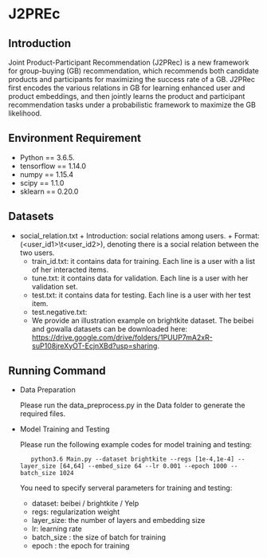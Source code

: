 # J2PREc
## Introduction 

Joint Product-Participant Recommendation (J2PRec) is a new framework for group-buying (GB) recommendation, which recommends both candidate products and participants for maximizing the success rate of a GB. J2PRec first encodes the various relations in GB for learning enhanced user and product embeddings, and then jointly learns the product and participant recommendation tasks under a probabilistic framework to maximize the GB likelihood.

## Environment Requirement

+ Python == 3.6.5. 
+ tensorflow == 1.14.0
+ numpy == 1.15.4
+ scipy == 1.1.0
+ sklearn == 0.20.0



## Datasets

+ social_relation.txt
      + Introduction: social relations among users. 
      + Format:
        (<user_id1>\t<user_id2>), denoting there is a social relation between the two users.
   + train_id.txt: it contains data for training. Each line is a user with a list of her interacted items. 
   + tune.txt: it contains data for validation. Each line is a user with her validation set. 
   + test.txt: it contains data for testing. Each line is a user with her test item.
   + test.negative.txt: 
   + We provide an illustration example on brightkite dataset. The beibei and gowalla datasets can be downloaded here: https://drive.google.com/drive/folders/1PUUP7mA2xR-suP108jreXyOT-EcjnXBd?usp=sharing. 
   
## Running Command 

+ Data Preparation 

    Please run the data_preprocess.py in the Data folder to generate the required files. 

+ Model Training and Testing

    Please run the following example codes for model training and testing: 

         python3.6 Main.py --dataset brightkite --regs [1e-4,1e-4] --layer_size [64,64] --embed_size 64 --lr 0.001 --epoch 1000 --batch_size 1024 

   
    You need to specify serveral parameters for training and testing:
   
    + dataset: beibei / brightkite / Yelp
    + regs: regularization weight 
    + layer_size: the number of layers and embedding size 
    + lr: learning rate
    + batch_size : the size of batch for training
    + epoch : the epoch for training 
   
   
   
   
